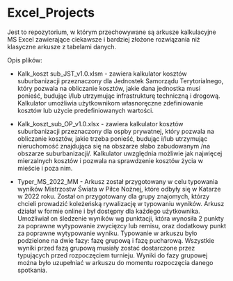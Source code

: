 # Excel_Projects

Jest to repozytorium, w którym przechowywane są arkusze kalkulacyjne MS Excel zawierające 
ciekawsze i bardziej złożone rozwiązania niż klasyczne arkusze z tabelami danych.

Opis plików:

- Kalk_koszt sub_JST_v1.0.xlsm - zawiera kalkulator kosztów suburbanizacji przeznaczony dla Jednostek Samorządu Terytorialnego, który pozwala na obliczanie kosztów, jakie dana jednostka musi ponieść, budując i/lub utrzymując infrastrukturę techniczną i drogową. Kalkulator umożliwia użytkownikom własnoręczne zdefiniowanie kosztów lub użycie predefiniowanych wartości.

- Kalk_koszt_sub_OP_v1.0.xlsx - zawiera kalkulator kosztów suburbanizacji przeznaczony dla ospby prywatnej, który pozwala na obliczanie kosztów, jakie trzeba ponieść, budując i/lub utrzymując nieruchomość znajdująca się na obszarze słabo zabudowanym /na obszarze suburbanizacji/. Kalkulator uwzględnia możliwie jak najwięcej mierzalnych kosztów i pozwala na sprawdzenie kosztów życia w mieście i poza nim. 

- Typer_MS_2022_MM - Arkusz został przygotowany w celu typowania wyników Mistrzostw Świata w Piłce Nożnej, które odbyły się w Katarze w 2022 roku. Został on przygotowany dla grupy znajomych, którzy chcieli prowadzić koleżeńską rywalizację w typowaniu wyników. Arkusz działał w formie online i był dostępny dla każdego użytkownika. Umożliwiał on śledzenie wyników wg punktacji, która wynosiła 2 punkty za poprawne wytypowanie zwycięzcy lub remisu, oraz dodatkowy punkt za poprawne wytypowanie wyniku. Typowanie w arkuszu było podzielone na dwie fazy: fazę grupową i fazę pucharową. Wszystkie wyniki przed fazą grupową musiały zostać dostarczone przez typujących przed rozpoczęciem turnieju. Wyniki do fazy grupowej można było uzupełniać w arkuszu do momentu rozpoczęcia danego spotkania.
